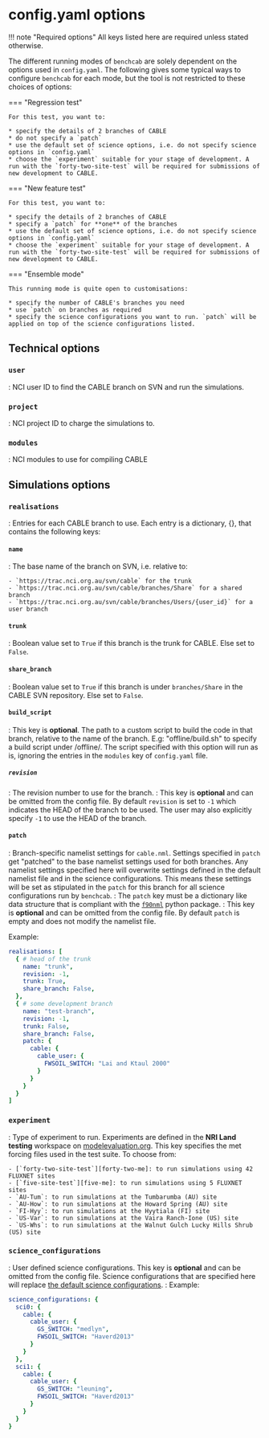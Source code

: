 # config.yaml options

!!! note "Required options"
    All keys listed here are required unless stated otherwise.

The different running modes of `benchcab` are solely dependent on the options used in `config.yaml`. The following gives some typical ways to configure `benchcab` for each mode, but the tool is not restricted to these choices of options:

=== "Regression test"

    For this test, you want to:

    * specify the details of 2 branches of CABLE
    * do not specify a `patch`
    * use the default set of science options, i.e. do not specify science options in `config.yaml`
    * choose the `experiment` suitable for your stage of development. A run with the `forty-two-site-test` will be required for submissions of new development to CABLE.

=== "New feature test"

    For this test, you want to:

    * specify the details of 2 branches of CABLE
    * specify a `patch` for **one** of the branches
    * use the default set of science options, i.e. do not specify science options in `config.yaml`
    * choose the `experiment` suitable for your stage of development. A run with the `forty-two-site-test` will be required for submissions of new development to CABLE.


=== "Ensemble mode"

    This running mode is quite open to customisations:

    * specify the number of CABLE's branches you need
    * use `patch` on branches as required
    * specify the science configurations you want to run. `patch` will be applied on top of the science configurations listed.


## Technical options

### `user`

: NCI user ID to find the CABLE branch on SVN and run the simulations.

### `project`

: NCI project ID to charge the simulations to.

### `modules`

: NCI modules to use for compiling CABLE

## Simulations options

### `realisations`

: Entries for each CABLE branch to use. Each entry is a dictionary, {}, that contains the following keys:

#### `name`

: The base name of the branch on SVN, i.e. relative to:

    - `https://trac.nci.org.au/svn/cable` for the trunk
    - `https://trac.nci.org.au/svn/cable/branches/Share` for a shared branch
    - `https://trac.nci.org.au/svn/cable/branches/Users/{user_id}` for a user branch

#### `trunk`

: Boolean value set to `True` if this branch is the trunk for CABLE. Else set to `False`.


#### `share_branch`

: Boolean value set to `True` if this branch is under `branches/Share` in the CABLE SVN repository. Else set to `False`.

#### `build_script`

: This key is **optional**. The path to a custom script to build the code in that branch, relative to the name of the branch. E.g: "offline/build.sh" to specify a build script under <name of branch>/offline/. The script specified with this option will run as is, ignoring the entries in the `modules` key of `config.yaml` file.

##### `revision`

: The revision number to use for the branch.
: This key is **optional** and can be omitted from the config file. By default `revision` is set to `-1` which indicates the HEAD of the branch to be used. The user may also explicitly specify `-1` to use the HEAD of the branch.

#### `patch`

: Branch-specific namelist settings for `cable.nml`. Settings specified in `patch` get "patched" to the base namelist settings used for both branches. Any namelist settings specified here will overwrite settings defined in the default namelist file and in the science configurations. This means these settings will be set as stipulated in the `patch` for this branch for all science configurations run by `benchcab`.
: The `patch` key must be a dictionary like data structure that is compliant with the [`f90nml`][f90nml-github] python package.
: This key is **optional** and can be omitted from the config file. By default `patch` is empty and does not modify the namelist file.

Example:
```yaml
realisations: [
  { # head of the trunk
    name: "trunk",
    revision: -1,
    trunk: True,
    share_branch: False,
  },
  { # some development branch
    name: "test-branch",
    revision: -1,
    trunk: False,
    share_branch: False,
    patch: {
      cable: {
        cable_user: {
          FWSOIL_SWITCH: "Lai and Ktaul 2000"
        }
      }
    }
  }
]
```

### `experiment`

: Type of experiment to run. Experiments are defined in the **NRI Land testing** workspace on [modelevaluation.org][meorg]. This key specifies the met forcing files used in the test suite. To choose from:

    - [`forty-two-site-test`][forty-two-me]: to run simulations using 42 FLUXNET sites
    - [`five-site-test`][five-me]: to run simulations using 5 FLUXNET sites
    - `AU-Tum`: to run simulations at the Tumbarumba (AU) site
    - `AU-How`: to run simulations at the Howard Spring (AU) site
    - `FI-Hyy`: to run simulations at the Hyytiala (FI) site
    - `US-Var`: to run simulations at the Vaira Ranch-Ione (US) site
    - `US-Whs`: to run simulations at the Walnut Gulch Lucky Hills Shrub (US) site

### `science_configurations`

: User defined science configurations. This key is **optional** and can be omitted from the config file. Science configurations that are specified here will replace [the default science configurations](default_science_configurations.md).
: Example:
```yaml
science_configurations: {
  sci0: {
    cable: {
      cable_user: {
        GS_SWITCH: "medlyn",
        FWSOIL_SWITCH: "Haverd2013"
      }
    }
  },
  sci1: {
    cable: {
      cable_user: {
        GS_SWITCH: "leuning",
        FWSOIL_SWITCH: "Haverd2013"
      }
    }
  }
}
```

[meorg]: https://modelevaluation.org/
[forty-two-me]: https://modelevaluation.org/experiment/display/urTKSXEsojdvEPwdR
[five-me]: https://modelevaluation.org/experiment/display/xNZx2hSvn4PMKAa9R
[f90nml-github]: https://github.com/marshallward/f90nml